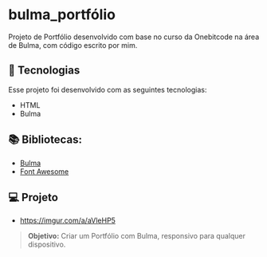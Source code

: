 # bulma_portfólio
Projeto de Portfólio desenvolvido com base no curso da Onebitcode na área de Bulma, com código escrito por mim.

## 🚀 Tecnologias

Esse projeto foi desenvolvido com as seguintes tecnologias:
* HTML
* Bulma

## 📚 Bibliotecas:
* [Bulma](https://bulma.io/documentation/)
* [Font Awesome](https://fontawesome.com/)

## 💻 Projeto
* https://imgur.com/a/aVleHP5
> **Objetivo:** Criar um Portfólio com Bulma, responsivo para qualquer dispositivo.
